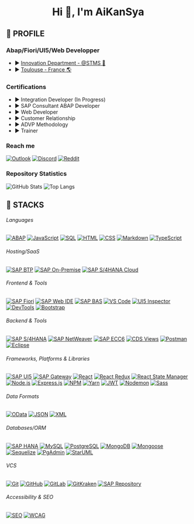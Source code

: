 <h1 align="center">Hi 👋, I'm AiKanSya</h1>

## :diamond_shape_with_a_dot_inside: PROFILE

### Abap/Fiori/UI5/Web Developper

- :arrow_forward: [Innovation Department - @STMS :blue_heart:](https://www.stms.fr/)
- :arrow_forward: [Toulouse - France :earth_americas:](https://www.google.fr/maps/place/STMS+Toulouse/@43.6001741,1.441334,818m/data=!3m2!1e3!4b1!4m6!3m5!1s0x12aebc8268738173:0x2da64e4c1e134d15!8m2!3d43.6001702!4d1.4439089!16s%2Fg%2F1tcx3kx7?entry=ttu&g_ep=EgoyMDI1MDExNS4wIKXMDSoASAFQAw%3D%3D)

### Certifications

- :arrow_forward: Integration Developer (In Progress)
- :arrow_forward: SAP Consultant ABAP Developer
- :arrow_forward: Web Developer
- :arrow_forward: Customer Relationship
- :arrow_forward: ADVP Methodology
- :arrow_forward: Trainer

### Reach me

[![Outlook](https://img.shields.io/badge/Outlook-%23007A33.svg?logo=microsoft-outlook&logoColor=white)](mailto:frederic.giustini@stms.fr)
[![Discord](https://img.shields.io/badge/Discord-%237289DA.svg?logo=discord&logoColor=white)](https://discord.gg/AiKanSya) 
[![Reddit](https://img.shields.io/badge/Reddit-%23FF4500.svg?logo=Reddit&logoColor=white)](https://reddit.com/user/AiKanSya) 

### Repository Statistics

<div>
    <picture>
        <source srcset="https://github-readme-stats.vercel.app/api?username=AiKanSya&show_icons=true&theme=tokyonight&rank_icon=github&line_height=28" media="(prefers-color-scheme: dark)" />
        <img src="https://github-readme-stats.vercel.app/api?username=AiKanSya&show_icons=true&theme=tokyonight&rank_icon=github" alt="GitHub Stats" />
    </picture>
    <img src="https://github-readme-stats.vercel.app/api/top-langs/?username=AiKanSya&theme=tokyonight&layout=donut" alt="Top Langs" />
</div>

## :diamond_shape_with_a_dot_inside: STACKS

###### Languages
[![ABAP](https://img.shields.io/badge/SAP%20ABAP-003B57?style=for-the-badge&logo=sap&logoColor=white)](https://www.sap.com/products/abap.html)
[![JavaScript](https://img.shields.io/badge/JavaScript-003B57?style=for-the-badge&logo=javascript&logoColor=white)](https://developer.mozilla.org/en-US/docs/Web/JavaScript)
[![SQL](https://img.shields.io/badge/SQL-003B57?style=for-the-badge&logo=sql&logoColor=white)](https://www.sql.org/)
[![HTML](https://img.shields.io/badge/HTML-003B57?style=for-the-badge&logo=html5&logoColor=white)](https://developer.mozilla.org/en-US/docs/Web/HTML)
[![CSS](https://img.shields.io/badge/CSS-003B57?style=for-the-badge&logo=css3&logoColor=white)](https://developer.mozilla.org/en-US/docs/Web/CSS)
[![Markdown](https://img.shields.io/badge/Markdown-003B57?style=for-the-badge&logo=markdown&logoColor=white)](https://www.markdownguide.org/)
[![TypeScript](https://img.shields.io/badge/TypeScript-003B57?style=for-the-badge&logo=typescript&logoColor=white)](https://www.typescriptlang.org/)

###### Hosting/SaaS
[![SAP BTP](https://img.shields.io/badge/SAP%20BTP-003B57?style=for-the-badge&logo=sap&logoColor=white)](https://www.sap.com/products/business-technology-platform.html)
[![SAP On-Premise](https://img.shields.io/badge/SAP%20On%20Premise-003B57?style=for-the-badge&logo=sap&logoColor=white)](https://www.sap.com/products/on-premise.html)
[![SAP S/4HANA Cloud](https://img.shields.io/badge/SAP%20S%2F4HANA%20Cloud-003B57?style=for-the-badge&logo=sap&logoColor=white)](https://www.sap.com/products/s4hana-cloud.html)

###### Frontend & Tools
[![SAP Fiori](https://img.shields.io/badge/SAP%20Fiori-003B57?style=for-the-badge&logo=sap&logoColor=white)](https://www.sap.com/products/fiori.html)
[![SAP Web IDE](https://img.shields.io/badge/SAP%20Web%20IDE-003B57?style=for-the-badge&logo=sap&logoColor=white)](https://www.sap.com/products/web-ide.html)
[![SAP BAS](https://img.shields.io/badge/SAP%20BAS-003B57?style=for-the-badge&logo=sap&logoColor=white)](https://www.sap.com/products/business-application-studio.html)
[![VS Code](https://img.shields.io/badge/VS%20Code-003B57?style=for-the-badge&logo=visual-studio-code&logoColor=white)](https://code.visualstudio.com/)
[![UI5 Inspector](https://img.shields.io/badge/UI5%20Inspector-003B57?style=for-the-badge&logo=sap&logoColor=white)](https://github.com/SAP/ui5-inspector)
[![DevTools](https://img.shields.io/badge/DevTools-003B57?style=for-the-badge&logo=googlechrome&logoColor=white)](https://developer.chrome.com/docs/devtools/)
[![Bootstrap](https://img.shields.io/badge/Bootstrap-003B57?style=for-the-badge&logo=bootstrap&logoColor=white)](https://getbootstrap.com/)

###### Backend & Tools
[![SAP S/4HANA](https://img.shields.io/badge/SAP%20S%2F4HANA-003B57?style=for-the-badge&logo=sap&logoColor=white)](https://www.sap.com/products/s4hana.html)
[![SAP NetWeaver](https://img.shields.io/badge/SAP%20NetWeaver-003B57?style=for-the-badge&logo=sap&logoColor=white)](https://www.sap.com/products/netweaver.html)
[![SAP ECC6](https://img.shields.io/badge/SAP%20ECC6-003B57?style=for-the-badge&logo=sap&logoColor=white)](https://www.sap.com/products/erp.html)
[![CDS Views](https://img.shields.io/badge/CDS%20Views-003B57?style=for-the-badge&logo=sap&logoColor=white)](https://help.sap.com/viewer/product/CDS/)
[![Postman](https://img.shields.io/badge/Postman-003B57?style=for-the-badge&logo=postman&logoColor=white)](https://www.postman.com/)
[![Eclipse](https://img.shields.io/badge/Eclipse-003B57?style=for-the-badge&logo=eclipse&logoColor=white)](https://www.eclipse.org/)

###### Frameworks, Platforms & Libraries
[![SAP UI5](https://img.shields.io/badge/SAP%20UI5-003B57?style=for-the-badge&logo=sap&logoColor=white)](https://ui5.sap.com/)
[![SAP Gateway](https://img.shields.io/badge/SAP%20Gateway-003B57?style=for-the-badge&logo=sap&logoColor=white)](https://www.sap.com/products/gateway.html)
[![React](https://img.shields.io/badge/React-003B57?style=for-the-badge&logo=react&logoColor=white)](https://reactjs.org/)
[![React Redux](https://img.shields.io/badge/React%20Redux-003B57?style=for-the-badge&logo=redux&logoColor=white)](https://react-redux.js.org/)
[![React State Manager](https://img.shields.io/badge/React%20State%20Manager-003B57?style=for-the-badge&logo=react&logoColor=white)](https://reactjs.org/docs/state-and-lifecycle.html)
[![Node.js](https://img.shields.io/badge/Node.js-003B57?style=for-the-badge&logo=node.js&logoColor=white)](https://nodejs.org/)
[![Express.js](https://img.shields.io/badge/Express.js-003B57?style=for-the-badge&logo=express&logoColor=white)](https://expressjs.com/)
[![NPM](https://img.shields.io/badge/NPM-003B57?style=for-the-badge&logo=npm&logoColor=white)](https://www.npmjs.com/)
[![Yarn](https://img.shields.io/badge/Yarn-003B57?style=for-the-badge&logo=yarn&logoColor=white)](https://yarnpkg.com/)
[![JWT](https://img.shields.io/badge/JWT-003B57?style=for-the-badge&logo=json-web-tokens&logoColor=white)](https://jwt.io/)
[![Nodemon](https://img.shields.io/badge/Nodemon-003B57?style=for-the-badge&logo=nodemon&logoColor=white)](https://nodemon.io/)
[![Sass](https://img.shields.io/badge/Sass-003B57?style=for-the-badge&logo=sass&logoColor=white)](https://sass-lang.com/)

###### Data Formats
[![OData](https://img.shields.io/badge/OData-003B57?style=for-the-badge&logo=odata&logoColor=white)](https://www.odata.org/)
[![JSON](https://img.shields.io/badge/JSON-003B57?style=for-the-badge&logo=json&logoColor=white)](https://www.json.org/)
[![XML](https://img.shields.io/badge/XML-003B57?style=for-the-badge&logo=xml&logoColor=white)](https://www.w3.org/XML/)

###### Databases/ORM
[![SAP HANA](https://img.shields.io/badge/SAP%20HANA-003B57?style=for-the-badge&logo=sap&logoColor=white)](https://www.sap.com/products/hana.html)
[![MySQL](https://img.shields.io/badge/MySQL-003B57?style=for-the-badge&logo=mysql&logoColor=white)](https://www.mysql.com/)
[![PostgreSQL](https://img.shields.io/badge/PostgreSQL-003B57?style=for-the-badge&logo=postgresql&logoColor=white)](https://www.postgresql.org/)
[![MongoDB](https://img.shields.io/badge/MongoDB-003B57?style=for-the-badge&logo=mongodb&logoColor=white)](https://www.mongodb.com/)
[![Mongoose](https://img.shields.io/badge/Mongoose-003B57?style=for-the-badge&logo=mongoose&logoColor=white)](https://mongoosejs.com/)
[![Sequelize](https://img.shields.io/badge/Sequelize-003B57?style=for-the-badge&logo=sequelize&logoColor=white)](https://sequelize.org/)
[![PgAdmin](https://img.shields.io/badge/PgAdmin-003B57?style=for-the-badge&logo=pgadmin&logoColor=white)](https://www.pgadmin.org/)
[![StarUML](https://img.shields.io/badge/StarUML-003B57?style=for-the-badge&logo=staruml&logoColor=white)](https://staruml.io/)

###### VCS
[![Git](https://img.shields.io/badge/Git-003B57?style=for-the-badge&logo=git&logoColor=white)](https://git-scm.com/)
[![GitHub](https://img.shields.io/badge/GitHub-003B57?style=for-the-badge&logo=github&logoColor=white)](https://github.com/)
[![GitLab](https://img.shields.io/badge/GitLab-003B57?style=for-the-badge&logo=gitlab&logoColor=white)](https://gitlab.com/)
[![GitKraken](https://img.shields.io/badge/GitKraken-003B57?style=for-the-badge&logo=gitkraken&logoColor=white)](https://www.gitkraken.com/)
[![SAP Repository](https://img.shields.io/badge/SAP%20Repository-003B57?style=for-the-badge&logo=sap&logoColor=white)](https://www.sap.com/products/repository.html)

###### Accessibility & SEO
[![SEO](https://img.shields.io/badge/SEO-003B57?style=for-the-badge&logo=seo&logoColor=white)](https://moz.com/learn/seo)
[![WCAG](https://img.shields.io/badge/WCAG-003B57?style=for-the-badge&logo=w3c&logoColor=white)](https://www.w3.org/WAI/WCAG21/quickref/)

